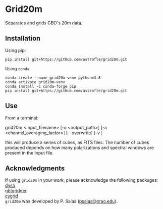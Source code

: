 # Grid20m

Separates and grids GBO's 20m data.

## Installation
Using pip:

    pip install git+https://github.com/astrofle/grid20m.git

Using `conda`:

    conda create --name grid20m-venv python=3.8
    conda activate grid20m-venv
    conda install -c conda-forge pip
    pip install git+https://github.com/astrofle/grid20m.git

## Use
From a terminal:

   grid20m <input_filename> [-o <output_path>] [-a <channel_averaging_factor>] [--overwrite] [-v <verbosity level>] 

this will produce a series of cubes, as FITS files.
The number of cubes produced depends on how many 
polarizations and spectral windows are present in 
the input file.

## Acknowledgments
If using `grid20m` in your work, please acknowledge the following packages:<br>
[dysh](https://github.com/GreenBankObservatory/dysh)<br>
[gbtgridder](https://github.com/GreenBankObservatory/gbtgridder)<br>
[cygrid](https://github.com/bwinkel/cygrid)<br>
`grid20m` was developed by P. Salas (psalas@nrao.edu).
